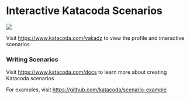 # Interactive Katacoda Scenarios

[![](http://shields.katacoda.com/katacoda/yakadz/count.svg)](https://www.katacoda.com/yakadz "Get your profile on Katacoda.com")

Visit https://www.katacoda.com/yakadz to view the profile and interactive scenarios

### Writing Scenarios
Visit https://www.katacoda.com/docs to learn more about creating Katacoda scenarios

For examples, visit https://github.com/katacoda/scenario-example

